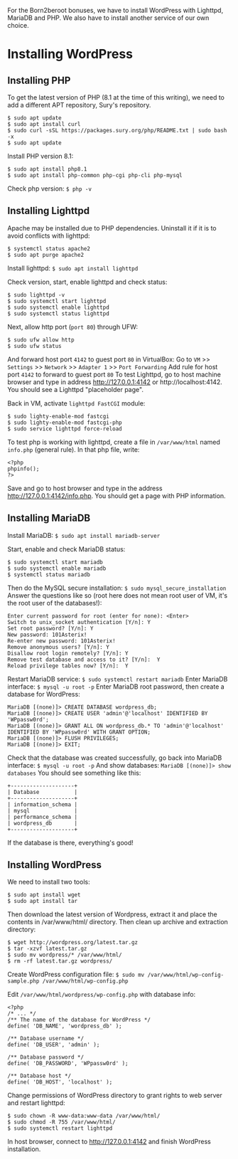For the Born2beroot bonuses, we have to install WordPress with Lighttpd, MariaDB and PHP. We also have to install another service of our own choice.

# Installing WordPress

## Installing PHP
To get the latest version of PHP (8.1 at the time of this writing), we need to add a different APT repository, Sury's repository.
```
$ sudo apt update
$ sudo apt install curl
$ sudo curl -sSL https://packages.sury.org/php/README.txt | sudo bash -x
$ sudo apt update 
```
Install PHP version 8.1:
```
$ sudo apt install php8.1
$ sudo apt install php-common php-cgi php-cli php-mysql
```
Check php version:
`$ php -v`

## Installing Lighttpd
Apache may be installed due to PHP dependencies. Uninstall it if it is to avoid conflicts with lighttpd:
```
$ systemctl status apache2
$ sudo apt purge apache2
```
Install lighttpd:
`$ sudo apt install lighttpd`

Check version, start, enable lighttpd and check status:
```
$ sudo lighttpd -v
$ sudo systemctl start lighttpd
$ sudo systemctl enable lighttpd
$ sudo systemctl status lighttpd
```
Next, allow http port (`port 80`) through UFW:
```
$ sudo ufw allow http
$ sudo ufw status
```
And forward host port `4142` to guest port `80` in VirtualBox:
Go to `VM` >> `Settings` >> `Network` >> `Adapter 1` >> `Port Forwarding`
Add rule for host port `4142` to forward to guest port `80`
To test Lighttpd, go to host machine browser and type in address http://127.0.0.1:4142 or http://localhost:4142. You should see a Lighttpd "placeholder page".

Back in VM, activate `lighttpd FastCGI` module:
```
$ sudo lighty-enable-mod fastcgi
$ sudo lighty-enable-mod fastcgi-php
$ sudo service lighttpd force-reload
```
To test php is working with lighttpd, create a file in `/var/www/html` named `info.php` (general rule). In that php file, write:
```
<?php
phpinfo();
?>
```
Save and go to host browser and type in the address http://127.0.0.1:4142/info.php. You should get a page with PHP information.

## Installing MariaDB

Install MariaDB:
`$ sudo apt install mariadb-server`

Start, enable and check MariaDB status:
```
$ sudo systemctl start mariadb
$ sudo systemctl enable mariadb
$ systemctl status mariadb
```
Then do the MySQL secure installation:
`$ sudo mysql_secure_installation`
Answer the questions like so (root here does not mean root user of VM, it's the root user of the databases!):
```
Enter current password for root (enter for none): <Enter>
Switch to unix_socket authentication [Y/n]: Y
Set root password? [Y/n]: Y
New password: 101Asterix!
Re-enter new password: 101Asterix!
Remove anonymous users? [Y/n]: Y
Disallow root login remotely? [Y/n]: Y
Remove test database and access to it? [Y/n]:  Y
Reload privilege tables now? [Y/n]:  Y
```
Restart MariaDB service:
`$ sudo systemctl restart mariadb`
Enter MariaDB interface:
`$ mysql -u root -p`
Enter MariaDB root password, then create a database for WordPress:
```
MariaDB [(none)]> CREATE DATABASE wordpress_db;
MariaDB [(none)]> CREATE USER 'admin'@'localhost' IDENTIFIED BY 'WPpassw0rd';
MariaDB [(none)]> GRANT ALL ON wordpress_db.* TO 'admin'@'localhost' IDENTIFIED BY 'WPpassw0rd' WITH GRANT OPTION;
MariaDB [(none)]> FLUSH PRIVILEGES;
MariaDB [(none)]> EXIT;
```
Check that the database was created successfully, go back into MariaDB interface:
`$ mysql -u root -p`
And show databases:
`MariaDB [(none)]> show databases`
You should see something like this:
```
+--------------------+
| Database           |
+--------------------+
| information_schema |
| mysql              |
| performance_schema |
| wordpress_db       |
+--------------------+
```
If the database is there, everything's good!

## Installing WordPress
We need to install two tools:
```
$ sudo apt install wget
$ sudo apt install tar
```
Then download the latest version of Wordpress, extract it and place the contents in /var/www/html/ directory. Then clean up archive and extraction directory:
```
$ wget http://wordpress.org/latest.tar.gz
$ tar -xzvf latest.tar.gz
$ sudo mv wordpress/* /var/www/html/
$ rm -rf latest.tar.gz wordpress/
```
Create WordPress configuration file:
`$ sudo mv /var/www/html/wp-config-sample.php /var/www/html/wp-config.php`

Edit `/var/www/html/wordpress/wp-config.php` with database info:
```
<?php
/* ... */
/** The name of the database for WordPress */
define( 'DB_NAME', 'wordpress_db' );

/** Database username */
define( 'DB_USER', 'admin' );

/** Database password */
define( 'DB_PASSWORD', 'WPpassw0rd' );

/** Database host */
define( 'DB_HOST', 'localhost' );
```

Change permissions of WordPress directory to grant rights to web server and restart lighttpd:
```
$ sudo chown -R www-data:www-data /var/www/html/
$ sudo chmod -R 755 /var/www/html/
$ sudo systemctl restart lighttpd
```
In host browser, connect to http://127.0.0.1:4142 and finish WordPress installation.
